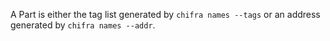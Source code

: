 <!-- markdownlint-disable MD033 MD036 MD041 -->
A Part is either the tag list generated by `chifra names --tags` or an address generated by `chifra names --addr`.
